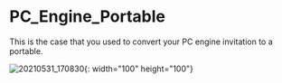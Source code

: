 # PC_Engine_Portable

This is the case that you used to convert your PC engine invitation to a portable.

![20210531_170830](https://user-images.githubusercontent.com/85281407/120612736-76a82d80-c490-11eb-8857-c4e196285510.jpg){: width="100" height="100"}

